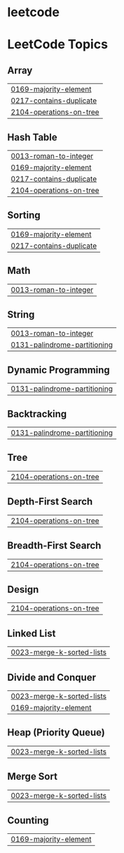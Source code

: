# leetcode
<!---LeetCode Topics Start-->
# LeetCode Topics
## Array
|  |
| ------- |
| [0169-majority-element](https://github.com/pavant9676/leetcode/tree/master/0169-majority-element) |
| [0217-contains-duplicate](https://github.com/pavant9676/leetcode/tree/master/0217-contains-duplicate) |
| [2104-operations-on-tree](https://github.com/pavant9676/leetcode/tree/master/2104-operations-on-tree) |
## Hash Table
|  |
| ------- |
| [0013-roman-to-integer](https://github.com/pavant9676/leetcode/tree/master/0013-roman-to-integer) |
| [0169-majority-element](https://github.com/pavant9676/leetcode/tree/master/0169-majority-element) |
| [0217-contains-duplicate](https://github.com/pavant9676/leetcode/tree/master/0217-contains-duplicate) |
| [2104-operations-on-tree](https://github.com/pavant9676/leetcode/tree/master/2104-operations-on-tree) |
## Sorting
|  |
| ------- |
| [0169-majority-element](https://github.com/pavant9676/leetcode/tree/master/0169-majority-element) |
| [0217-contains-duplicate](https://github.com/pavant9676/leetcode/tree/master/0217-contains-duplicate) |
## Math
|  |
| ------- |
| [0013-roman-to-integer](https://github.com/pavant9676/leetcode/tree/master/0013-roman-to-integer) |
## String
|  |
| ------- |
| [0013-roman-to-integer](https://github.com/pavant9676/leetcode/tree/master/0013-roman-to-integer) |
| [0131-palindrome-partitioning](https://github.com/pavant9676/leetcode/tree/master/0131-palindrome-partitioning) |
## Dynamic Programming
|  |
| ------- |
| [0131-palindrome-partitioning](https://github.com/pavant9676/leetcode/tree/master/0131-palindrome-partitioning) |
## Backtracking
|  |
| ------- |
| [0131-palindrome-partitioning](https://github.com/pavant9676/leetcode/tree/master/0131-palindrome-partitioning) |
## Tree
|  |
| ------- |
| [2104-operations-on-tree](https://github.com/pavant9676/leetcode/tree/master/2104-operations-on-tree) |
## Depth-First Search
|  |
| ------- |
| [2104-operations-on-tree](https://github.com/pavant9676/leetcode/tree/master/2104-operations-on-tree) |
## Breadth-First Search
|  |
| ------- |
| [2104-operations-on-tree](https://github.com/pavant9676/leetcode/tree/master/2104-operations-on-tree) |
## Design
|  |
| ------- |
| [2104-operations-on-tree](https://github.com/pavant9676/leetcode/tree/master/2104-operations-on-tree) |
## Linked List
|  |
| ------- |
| [0023-merge-k-sorted-lists](https://github.com/pavant9676/leetcode/tree/master/0023-merge-k-sorted-lists) |
## Divide and Conquer
|  |
| ------- |
| [0023-merge-k-sorted-lists](https://github.com/pavant9676/leetcode/tree/master/0023-merge-k-sorted-lists) |
| [0169-majority-element](https://github.com/pavant9676/leetcode/tree/master/0169-majority-element) |
## Heap (Priority Queue)
|  |
| ------- |
| [0023-merge-k-sorted-lists](https://github.com/pavant9676/leetcode/tree/master/0023-merge-k-sorted-lists) |
## Merge Sort
|  |
| ------- |
| [0023-merge-k-sorted-lists](https://github.com/pavant9676/leetcode/tree/master/0023-merge-k-sorted-lists) |
## Counting
|  |
| ------- |
| [0169-majority-element](https://github.com/pavant9676/leetcode/tree/master/0169-majority-element) |
<!---LeetCode Topics End-->